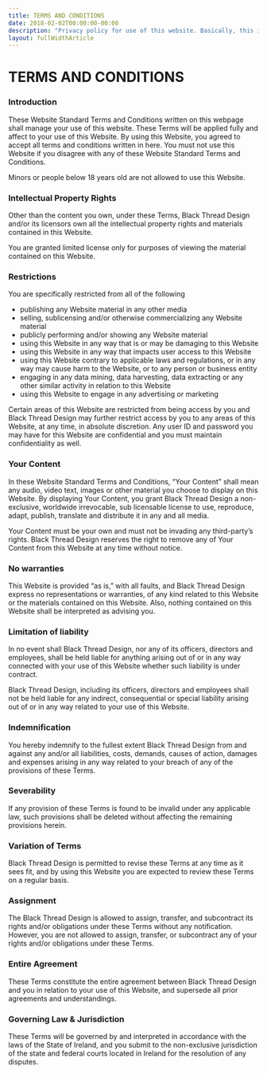 ```yaml
---
title: TERMS AND CONDITIONS
date: 2018-02-02T00:00:00-00:00
description: "Privacy policy for use of this website. Basically, this is a required legal document but all it's going to say is that I never collect any private information from anybody"
layout: fullWidthArticle
---
```


# TERMS AND CONDITIONS

### Introduction

These Website Standard Terms and Conditions written on this webpage shall manage your use of this website. These Terms will be applied fully and affect to your use of this Website. By using this Website, you agreed to accept all terms and conditions written in here. You must not use this Website if you disagree with any of these Website Standard Terms and Conditions.

Minors or people below 18 years old are not allowed to use this Website.

### Intellectual Property Rights

Other than the content you own, under these Terms, Black Thread Design and/or its licensors own all the intellectual property rights and materials contained in this Website.

You are granted limited license only for purposes of viewing the material contained on this Website.

### Restrictions


You are specifically restricted from all of the following

* publishing any Website material in any other media
* selling, sublicensing and/or otherwise commercializing any Website material
* publicly performing and/or showing any Website material
* using this Website in any way that is or may be damaging to this Website
* using this Website in any way that impacts user access to this Website
* using this Website contrary to applicable laws and regulations, or in any way may cause harm to the Website, or to any person or business entity
* engaging in any data mining, data harvesting, data extracting or any other similar activity in relation to this Website
* using this Website to engage in any advertising or marketing

Certain areas of this Website are restricted from being access by you and Black Thread Design may further restrict access by you to any areas of this Website, at any time, in absolute discretion. Any user ID and password you may have for this Website are confidential and you must maintain confidentiality as well.

### Your Content

In these Website Standard Terms and Conditions, “Your Content” shall mean any audio, video text, images or other material you choose to display on this Website. By displaying Your Content, you grant Black Thread Design a non-exclusive, worldwide irrevocable, sub licensable license to use, reproduce, adapt, publish, translate and distribute it in any and all media.

Your Content must be your own and must not be invading any third-party’s rights. Black Thread Design reserves the right to remove any of Your Content from this Website at any time without notice.

### No warranties

This Website is provided “as is,” with all faults, and Black Thread Design express no representations or warranties, of any kind related to this Website or the materials contained on this Website. Also, nothing contained on this Website shall be interpreted as advising you.

### Limitation of liability

In no event shall Black Thread Design, nor any of its officers, directors and employees, shall be held liable for anything arising out of or in any way connected with your use of this Website whether such liability is under contract.

Black Thread Design, including its officers, directors and employees shall not be held liable for any indirect, consequential or special liability arising out of or in any way related to your use of this Website.

### Indemnification

You hereby indemnify to the fullest extent Black Thread Design from and against any and/or all liabilities, costs, demands, causes of action, damages and expenses arising in any way related to your breach of any of the provisions of these Terms.

### Severability

If any provision of these Terms is found to be invalid under any applicable law, such provisions shall be deleted without affecting the remaining provisions herein.

### Variation of Terms

Black Thread Design is permitted to revise these Terms at any time as it sees fit, and by using this Website you are expected to review these Terms on a regular basis.

### Assignment

The Black Thread Design is allowed to assign, transfer, and subcontract its rights and/or obligations under these Terms without any notification. However, you are not allowed to assign, transfer, or subcontract any of your rights and/or obligations under these Terms.

### Entire Agreement

These Terms constitute the entire agreement between Black Thread Design and you in relation to your use of this Website, and supersede all prior agreements and understandings.

### Governing Law &amp; Jurisdiction

These Terms will be governed by and interpreted in accordance with the laws of the State of Ireland, and you submit to the non-exclusive jurisdiction of the state and federal courts located in Ireland for the resolution of any disputes.